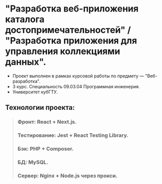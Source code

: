 # "Разработка веб-приложения каталога достопримечательностей" / "Разработка приложения для управления коллекциями данных".
- Проект выполнен в рамках курсовой работы по предмету — "Веб-разработка".
- 3 курс. Специальность 09.03.04 Программная инженерия.
- Университет кубГТУ. 
  
## Технологии проекта:
  > ### Фронт: React + Next.js.
  > ### Тестирование: Jest + React Testing Library.
  > ### Бэк: PHP + Composer.
  > ### БД: MySQL.  
  > ### Сервер: Nginx + Node.js через прокси.
